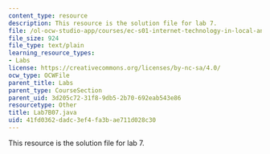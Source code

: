 ```yaml
---
content_type: resource
description: This resource is the solution file for lab 7.
file: /ol-ocw-studio-app/courses/ec-s01-internet-technology-in-local-and-global-communities-spring-2005-summer-2005/41fd0362dadc3ef4fa3bae711d028c30_Lab7B07.java
file_size: 924
file_type: text/plain
learning_resource_types:
- Labs
license: https://creativecommons.org/licenses/by-nc-sa/4.0/
ocw_type: OCWFile
parent_title: Labs
parent_type: CourseSection
parent_uid: 3d205c72-31f8-9db5-2b70-692eab543e86
resourcetype: Other
title: Lab7B07.java
uid: 41fd0362-dadc-3ef4-fa3b-ae711d028c30
---
```

This resource is the solution file for lab 7.